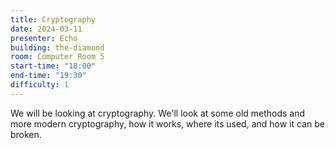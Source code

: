 ```yaml
---
title: Cryptography
date: 2024-03-11
presenter: Echo
building: the-diamond
room: Computer Room 5
start-time: "18:00"
end-time: "19:30"
difficulty: 1
---
```

We will be looking at cryptography. We'll look at some old methods and more modern cryptography, how it works, where its used, and how it can be broken.
